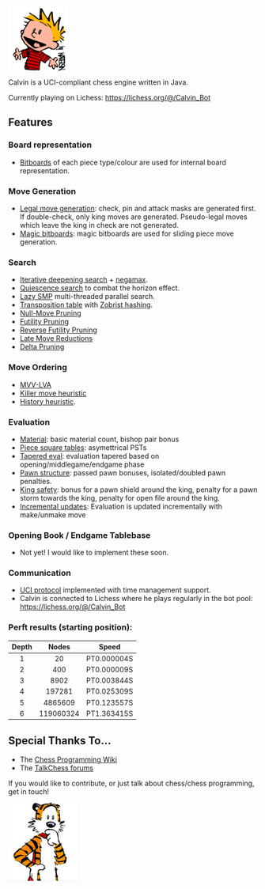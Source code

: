<img align="center" src="src/main/resources/calvin.png" width="120">

Calvin is a UCI-compliant chess engine written in Java. 

Currently playing on Lichess: https://lichess.org/@/Calvin_Bot

## Features

### Board representation

- [Bitboards](https://www.chessprogramming.org/Bitboards) of each piece type/colour are used for internal board representation.

### Move Generation

- [Legal move generation](https://www.chessprogramming.org/Move_Generation): check, pin and attack masks are generated first. If double-check, only king moves are generated. Pseudo-legal moves which leave the king in check are not generated.
- [Magic bitboards](https://www.chessprogramming.org/Magic_Bitboards): magic bitboards are used for sliding piece move generation.

### Search
- [Iterative deepening search](https://www.chessprogramming.org/Magic_Bitboards) + [negamax](https://www.chessprogramming.org/Negamax).
- [Quiescence search](https://www.chessprogramming.org/Quiescence_Search) to combat the horizon effect.
- [Lazy SMP](https://www.chessprogramming.org/Lazy_SMP) multi-threaded parallel search.
- [Transposition table](https://www.chessprogramming.org/Transposition_Table) with [Zobrist hashing](https://www.chessprogramming.org/Zobrist_Hashing).
- [Null-Move Pruning](https://www.chessprogramming.org/Null_Move_Pruning)
- [Futility Pruning](https://www.chessprogramming.org/Futility_Pruning)
- [Reverse Futility Pruning](https://www.chessprogramming.org/Reverse_Futility_Pruning)
- [Late Move Reductions](https://www.chessprogramming.org/Late_Move_Reductions)
- [Delta Pruning](https://www.chessprogramming.org/Delta_Pruning)

### Move Ordering
- [MVV-LVA](https://www.chessprogramming.org/MVV-LVA)
- [Killer move heuristic](https://www.chessprogramming.org/Killer_Move)
- [History heuristic](https://www.chessprogramming.org/History_Heuristic).

### Evaluation
- [Material](https://www.chessprogramming.org/Material): basic material count, bishop pair bonus
- [Piece square tables](https://www.chessprogramming.org/Piece-Square_Tables): asymettrical PSTs
- [Tapered eval](https://www.chessprogramming.org/Tapered_Eval): evaluation tapered based on opening/middlegame/endgame phase
- [Pawn structure](https://www.chessprogramming.org/Pawn_Structure): passed pawn bonuses, isolated/doubled pawn penalties.
- [King safety](https://www.chessprogramming.org/King_Safety): bonus for a pawn shield around the king, penalty for a pawn storm towards the king, penalty for open file around the king.
- [Incremental updates](https://www.chessprogramming.org/Incremental_Updates): Evaluation is updated incrementally with make/unmake move

### Opening Book / Endgame Tablebase
- Not yet! I would like to implement these soon.

### Communication
- [UCI protocol](https://www.chessprogramming.org/UCI) implemented with time management support.
- Calvin is connected to Lichess where he plays regularly in the bot pool: https://lichess.org/@/Calvin_Bot

### Perft results (starting position):

| 	Depth	 | 	Nodes	 | 	Speed	 | 
| 	:-----:	 | 	:-----:	 | 	:-----:	 | 
| 1     | 20        | PT0.000004S  |
| 2     | 400       | PT0.000009S  |
| 3     | 8902      | PT0.003844S  |
| 4     | 197281    | PT0.025309S  |
| 5     | 4865609   | PT0.123557S  |
| 6     | 119060324 | PT1.363415S |

## Special Thanks To...

- The [Chess Programming Wiki](https://www.chessprogramming.org)
- The [TalkChess forums](https://talkchess.com/)

If you would like to contribute, or just talk about chess/chess programming, get in touch!

<img src="src/main/resources/hobbes.png" width="140">
